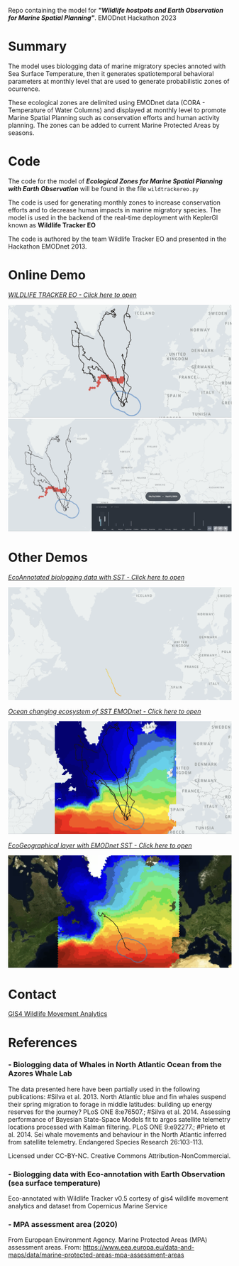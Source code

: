 Repo containing the model for ***"Wildlife hostpots and Earth Observation for Marine Spatial Planning"***. EMODnet Hackathon 2023
# Summary
The model uses biologging data of marine migratory species annoted with Sea Surface Temperature, then it generates spatiotemporal behavioral parameters at monthly level that are used to generate probabilistic zones of ocurrence.

These ecological zones are delimited using EMODnet data (CORA - Temperature of Water Columns) and displayed at monthly level to promote Marine Spatial Planning such as conservation efforts and human activity planning. The zones can be added to current Marine Protected Areas by seasons.

# Code
The code for the model of ***Ecological Zones for Marine Spatial Planning with Earth Observation*** will be found in the file `wildtrackereo.py`

The code is used for generating monthly zones to increase conservation efforts and to decrease human impacts in marine migratory species. The model is used in the backend of the real-time deployment with KeplerGl known as **Wildlife Tracker EO**

The code is authored by the team Wildlife Tracker EO and presented in the Hackathon EMODnet 2013.

# Online Demo
[*WILDLIFE TRACKER EO - Click here to open*](https://gis4-wildlife.github.io/WildTrackerEO-EMODnet/root/Wildlife-Tracker-EO-EcoZones.html)

![monthly](gif/ecozones.gif)
![time](gif/ecozones-timeslider.gif)

# Other Demos
[*EcoAnnotated biologging data with SST - Click here to open*](https://gis4-wildlife.github.io/WildTrackerEO-EMODnet/root/Azores_Whale_Lab_v0.5.html)

![monthly](gif/eco-annotation.gif)

[*Ocean changing ecosystem of SST EMODnet - Click here to open*](https://gis4-wildlife.github.io/WildTrackerEO-EMODnet/root/Wildlife-Tracker-EO-EMODnet.html)

![monthly](gif/sst-ecosystem.gif)

[*EcoGeographical layer with EMODnet SST - Click here to open*](https://gis4-wildlife.github.io/WildTrackerEO-EMODnet/root/Wildlife-Tracker-EO-Biologging.html)

![monthly](gif/emodnet-sst.gif)

# Contact
[GIS4 Wildlife Movement Analytics](https://www.gis4-wildlife.com/)

# References

### **- Biologging data of Whales in North Atlantic Ocean from the Azores Whale Lab**

The data presented here have been partially used in the following publications: #Silva et al. 2013. North Atlantic blue and fin whales suspend their spring migration to forage in middle latitudes: building up energy reserves for the journey? PLoS ONE 8:e76507.; #Silva et al. 2014. Assessing performance of Bayesian State-Space Models fit to argos satellite telemetry locations processed with Kalman filtering. PLoS ONE 9:e92277.; #Prieto et al. 2014. Sei whale movements and behaviour in the North Atlantic inferred from satellite telemetry. Endangered Species Research 26:103-113.

Licensed under CC-BY-NC. Creative Commons Attribution-NonCommercial.

### **-  Biologging data with Eco-annotation with Earth Observation (sea surface temperature)**

Eco-annotated with Wildlife Tracker v0.5 cortesy of gis4 wildlife movement analytics and dataset from Copernicus Marine Service

### **- MPA assessment area (2020)**

From European Environment Agency. Marine Protected Areas (MPA) assessment areas. From: https://www.eea.europa.eu/data-and-maps/data/marine-protected-areas-mpa-assessment-areas

